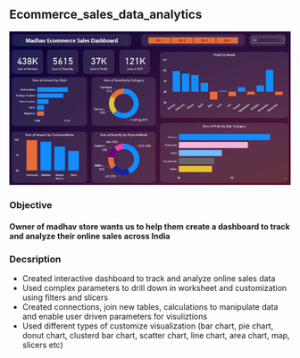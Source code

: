 ## Ecommerce_sales_data_analytics
![Image](/madhav-sales.png)
### Objective

#### Owner of madhav store wants us to help them create a dashboard to track and analyze their online sales across India


### Decsription
- Created interactive dashboard to track and analyze online sales data
- Used complex parameters to drill down in worksheet and customization using filters and slicers
- Created connections, join new tables, calculations to manipulate data and enable user driven parameters for visuliztions
- Used different types of customize visualization (bar chart, pie chart, donut chart, clusterd bar chart, scatter chart, line chart, area chart, map, slicers etc)
